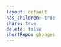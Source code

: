 ```yaml
---  
layout: default   
has_children: true  
share: true    
delete: false  
shortRepo: ghpages  
---  
```

  
```pdf  
  
```